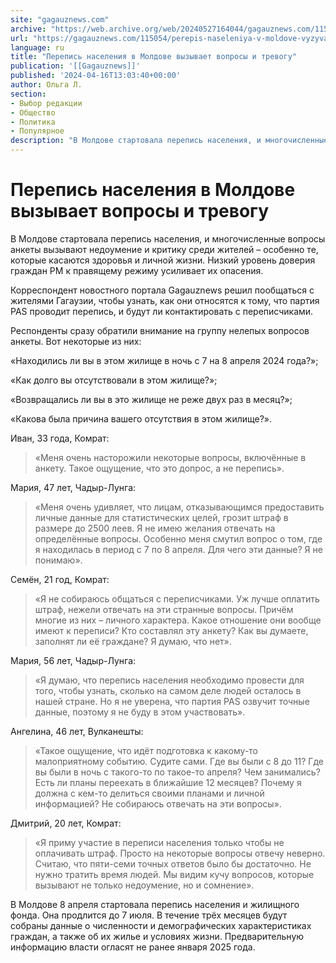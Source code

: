 ```yaml
---
site: "gagauznews.com"
archive: "https://web.archive.org/web/20240527164044/gagauznews.com/115054/perepis-naseleniya-v-moldove-vyzyvaet-voprosy-i-trevogu.html"
url: "https://gagauznews.com/115054/perepis-naseleniya-v-moldove-vyzyvaet-voprosy-i-trevogu.html"
language: ru
title: "Перепись населения в Молдове вызывает вопросы и тревогу"
publication: '[[Gagauznews]]'
published: '2024-04-16T13:03:40+00:00'
author: Ольга Л.
section:
- Выбор редакции
- Общество
- Политика
- Популярное
description: "В Молдове стартовала перепись населения, и многочисленные вопросы анкеты вызывают недоумение и критику среди жителей – особенно те, которые касаются здоровья и личной жизни. Низкий уровень доверия граждан РМ к правящему режиму усиливает их опасения. Корреспондент новостного портала Gagauznews решил пообщаться с жителями Гагаузии, чтобы узнать, как они относятся к тому, что партия PAS проводит перепись, и будут ли контактировать с переписчиками. Респонденты сразу обратили внимание на группу нелепых вопросов анкеты. Вот некоторые из них: «Находились ли вы в этом жилище в ночь с 7 на 8 апреля 2024 года?»; «Как долго вы отсутствовали в этом жилище?»; «Возвращались ли вы […]"
---
```


# Перепись населения в Молдове вызывает вопросы и тревогу

В Молдове стартовала перепись населения, и многочисленные вопросы анкеты вызывают недоумение и критику среди жителей – особенно те, которые касаются здоровья и личной жизни. Низкий уровень доверия граждан РМ к правящему режиму усиливает их опасения.

Корреспондент новостного портала Gagauznews решил пообщаться с жителями Гагаузии, чтобы узнать, как они относятся к тому, что партия PAS проводит перепись, и будут ли контактировать с переписчиками.

Респонденты сразу обратили внимание на группу нелепых вопросов анкеты. Вот некоторые из них:

«Находились ли вы в этом жилище в ночь с 7 на 8 апреля 2024 года?»;

«Как долго вы отсутствовали в этом жилище?»;

«Возвращались ли вы в это жилище не реже двух раз в месяц?»;

«Какова была причина вашего отсутствия в этом жилище?».

Иван, 33 года, Комрат:

> «Меня очень насторожили некоторые вопросы, включённые в анкету. Такое ощущение, что это допрос, а не перепись».

Мария, 47 лет, Чадыр-Лунга:

> «Меня очень удивляет, что лицам, отказывающимся предоставить личные данные для статистических целей, грозит штраф в размере до 2500 леев. Я не имею желания отвечать на определённые вопросы. Особенно меня смутил вопрос о том, где я находилась в период с 7 по 8 апреля. Для чего эти данные? Я не понимаю».

Семён, 21 год, Комрат:

> «Я не собираюсь общаться с переписчиками. Уж лучше оплатить штраф, нежели отвечать на эти странные вопросы. Причём многие из них – личного характера. Какое отношение они вообще имеют к переписи? Кто составлял эту анкету? Как вы думаете, заполнят ли её граждане? Я думаю, что нет».

Мария, 56 лет, Чадыр-Лунга:

> «Я думаю, что перепись населения необходимо провести для того, чтобы узнать, сколько на самом деле людей осталось в нашей стране. Но я не уверена, что партия PAS озвучит точные данные, поэтому я не буду в этом участвовать».

Ангелина, 46 лет, Вулканешты:

> «Такое ощущение, что идёт подготовка к какому-то малоприятному событию. Судите сами. Где вы были с 8 до 11? Где вы были в ночь с такого-то по такое-то апреля? Чем занимались? Есть ли планы переехать в ближайшие 12 месяцев? Почему я должна с кем-то делиться своими планами и личной информацией? Не собираюсь отвечать на эти вопросы».

Дмитрий, 20 лет, Комрат:

> «Я приму участие в переписи населения только чтобы не оплачивать штраф. Просто на некоторые вопросы отвечу неверно. Считаю, что пяти-семи точных ответов было бы достаточно. Не нужно тратить время людей. Мы видим кучу вопросов, которые вызывают не только недоумение, но и сомнение».

В Молдове 8 апреля стартовала перепись населения и жилищного фонда. Она продлится до 7 июля. В течение трёх месяцев будут собраны данные о численности и демографических характеристиках граждан, а также об их жилье и условиях жизни. Предварительную информацию власти огласят не ранее января 2025 года.
